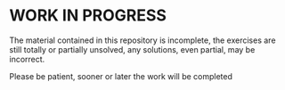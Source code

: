 # WORK IN PROGRESS

The material contained in this repository is incomplete, the exercises are still totally or partially unsolved, any solutions, even partial, may be incorrect.

Please be patient, sooner or later the work will be completed
